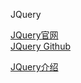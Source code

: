 JQuery

[JQuery官网](https://jquery.com/)  
[JQuery Github](https://github.com/jquery/jquery)  

[JQuery介绍](https://www.oschina.net/p/jquery)  



